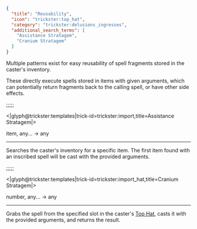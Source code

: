 ```json
{
  "title": "Reusability",
  "icon": "trickster:top_hat",
  "category": "trickster:delusions_ingresses",
  "additional_search_terms": [
    "Assistance Stratagem",
    "Cranium Stratagem"
  ]
}
```

Multiple patterns exist for easy reusability of spell fragments stored in the caster's inventory.


These directly execute spells stored in items with given arguments, 
which can potentially return fragments back to the calling spell,
or have other side effects.

;;;;;

<|glyph@trickster:templates|trick-id=trickster:import,title=Assistance Stratagem|>

item, any... -> any

---

Searches the caster's inventory for a specific item.
The first item found with an inscribed spell will be cast with the provided arguments.

;;;;;

<|glyph@trickster:templates|trick-id=trickster:import_hat,title=Cranium Stratagem|>

number, any... -> any

---

Grabs the spell from the specified slot in the caster's [Top Hat](^trickster:items/top_hat), casts it with the provided arguments, and returns the result.
